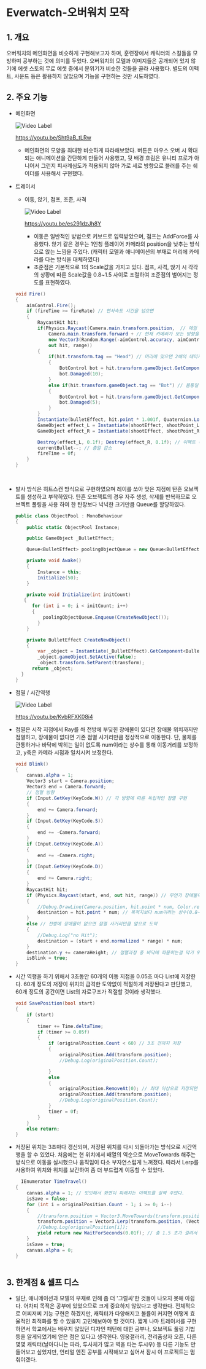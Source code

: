 # Everwatch-오버워치 모작

## 1. 개요
  오버워치의 메인화면을 비슷하게 구현해보고자 하며, 훈련장에서 캐릭터의 스킬들을 모방하며 공부하는 것에 의미를 두었다. 오버워치의 모델과 이미지들은 공개되어 있지 않기에 에셋 스토의 무료 에셋 중에서 분위기가 비슷한 것들을 골라 사용했다. 별도의 이펙트, 사운드 등은 활용하지 않았으며 기능을 구현하는 것만 시도하였다. 
## 2. 주요 기능
+ 메인화면

    ![Video Label](http://img.youtube.com/vi/Sht9aB_tLRw/0.jpg)
    
    https://youtu.be/Sht9aB_tLRw
    - 메인화면의 모양을 최대한 비슷하게 따라해보았다. 버튼은 마우스 오버 시 확대되는 애니메이션을 간단하게 만들어 사용했고, 뒷 배경 흐림은 유니티 프로가 아니어서 그런지 피사계심도가         적용되지 않아 가로 세로 방향으로 블러를 주는 쉐이더를 사용해서 구현했다.
+ 트레이서
	- 이동, 앉기, 점프, 조준, 사격
    
      ![Video Label](http://img.youtube.com/vi/es291dzJh8Y/0.jpg)
      
      https://youtu.be/es291dzJh8Y
      - 이동은 일반적인 방법으로 키보드로 입력받았으며, 점프는 AddForce를 사용했다. 앉기 같은 경우는 1인칭 플레이어 카메라의 position을 낮추는 방식으로 앉는 느낌을 주었다.
        (캐릭터 모델과 애니메이션의 부재로 머리에 카메라를 다는 방식을 대체하였다)
      - 조준점은 기본적으로 1의 Scale값을 가지고 있다. 점프, 사격, 앉기 시 각각의 상황에 따른 Scale값을 0.8~1.5 사이로 조절하여 조준점의 벌어지는 정도를 표현하였다.
      
    ```C#
    void Fire()
    {
        aimControl.Fire();
        if (fireTime >= fireRate) // 연사속도 시간을 넘으면
        {
            RaycastHit hit; 
            if(Physics.Raycast(Camera.main.transform.position,  // 에임 정확도에 따라 레이를 쏨
                Camera.main.transform.forward + // 현재 카메라가 보는 방향을 시작점으로 에임의 정확도 범위 중 랜덤한 위치로 발사
                new Vector3(Random.Range(-aimControl.accuracy, aimControl.accuracy), Random.Range(-aimControl.accuracy, aimControl.accuracy),0f),
                out hit, range))
            {
                if(hit.transform.tag == "Head") // 머리에 맞으면 2배의 데미지
                {
                    BotControl bot = hit.transform.gameObject.GetComponent<BotControl>();
                    bot.Damaged(10);
                }
                else if(hit.transform.gameObject.tag == "Bot") // 몸통일 경우 일반 데미지
                {
                    BotControl bot = hit.transform.gameObject.GetComponent<BotControl>();
                    bot.Damaged(5);
                }
            }
            Instantiate(bulletEffect, hit.point * 1.001f, Quaternion.LookRotation(hit.normal)); // 총 맞은 위치 표현
            GameObject effect_L = Instantiate(shootEffect, shootPoint_L); // 좌우 총 이펙트
            GameObject effect_R = Instantiate(shootEffect, shootPoint_R);

            Destroy(effect_L, 0.1f); Destroy(effect_R, 0.1f); // 이펙트 삭제
            currentBullet--; // 총알 감소
            fireTime = 0f;
        }
    }
		
		
- 발사 방식은 히트스캔 방식으로 구현하였으며 레이를 쏘아 맞은 지점에 탄흔 오브젝트를 생성하고 부착하였다. 탄흔 오브젝트의 경우 자주 생성, 삭제를 반복하므로 오브젝트 풀링을 사용
      하여 한 탄창보다 넉넉한 크기만큼 Queue를 할당하였다.
      
      
	```C#
	public class ObjectPool : MonoBehaviour
	{
	    public static ObjectPool Instance;
	
	    public GameObject _BulletEffect;

	    Queue<BulletEffect> poolingObjectQueue = new Queue<BulletEffect>();

	    private void Awake()
	    {
	        Instance = this;
 	        Initialize(50);
	    }

	    private void Initialize(int initCount)
 	   {
  	      for (int i = 0; i < initCount; i++)
   	      {
          	  poolingObjectQueue.Enqueue(CreateNewObject());
        	}
    	}

    	private BulletEffect CreateNewObject()
    	{
        	var _object = Instantiate(_BulletEffect).GetComponent<BulletEffect>();
        	_object.gameObject.SetActive(false);
        	_object.transform.SetParent(transform);
       	  return _object;
   	  }
	}
- 점멸 / 시간역행
    
    ![Video Label](http://img.youtube.com/vi/KvbRFXK08i4/0.jpg)
    
    https://youtu.be/KvbRFXK08i4
		
 - 점멸은 시작 지점에서 Ray를 쏴 전방에 부딪힌 장애물이 있다면 장애물 위치까지만 점멸하고, 장애물이 없다면 기존 점멸 사거리만큼 정상적으로 이동한다. 단, 물체를 관통하거나 바닥에 		박히는 일이 없도록 num이라는 상수를 통해 이동거리를 보정하고, y축은 카메라 시점과 일치시켜 보정한다.
 
	```C#
    void Blink()
    {
        canvas.alpha = 1;
        Vector3 start = Camera.position;
        Vector3 end = Camera.forward;
        // 점멸 방향
        if (Input.GetKey(KeyCode.W)) // 각 방향에 따른 독립적인 점멸 구현
        {
            end += Camera.forward;
        }
        if (Input.GetKey(KeyCode.S))
        {
            end += -Camera.forward;
        }
        if (Input.GetKey(KeyCode.A))
        {
            end += -Camera.right;
        }
        if (Input.GetKey(KeyCode.D))
        {
            end += Camera.right;
        }
        RaycastHit hit;
        if (Physics.Raycast(start, end, out hit, range)) // 무언가 장애물이 있으면 맞은 위치에 떨어짐
        {
            //Debug.DrawLine(Camera.position, hit.point * num, Color.red,2);
            destination = hit.point * num; // 목적지보다 num이라는 상수(0.8~0.9)배 만큼 덜 간다. 관통 / 버그 방지
        }
        else // 전방에 장애물이 없으면 점멸 사거리만큼 앞으로 도약
        {
            //Debug.Log("no Hit");
            destination = (start + end.normalized * range) * num;
        }
        destination.y += cameraHeight; // 점멸과정 중 바닥에 파묻히는걸 막기 위해 시점 높이만큼 y축을 조절함
        isBlink = true;
    }
    
  - 시간 역행을 하기 위해서 3초동안 60개의 이동 지점을 0.05초 마다 List에 저장한다. 60개 정도의 저장이 위치의 급격한 도약없이 적절하게 저장된다고 판단했고, 60개 정도의 공간이면 		 List의 자료구조가 적절할 것이라 생각했다.
    ```C#  
    void SavePosition(bool start)
    {
        if (start)
        {
            timer += Time.deltaTime;
            if (timer >= 0.05f)
            {
                if (originalPosition.Count < 60) // 3초 전까지 저장
                {
                    originalPosition.Add(transform.position);
                    //Debug.Log(originalPosition.Count);

                }
                else
                {
                    originalPosition.RemoveAt(0); // 최대 이상으로 저장되면 첫번째 요소부터 지운다. 자동으로 인덱스 당겨짐
                    originalPosition.Add(transform.position);
                    //Debug.Log(originalPosition.Count);
                }
                timer = 0f;
            }
        }
        else return;
    }
- 저장된 위치는 3초마다 갱신되며, 저장된 위치를 다시 되돌아가는 방식으로 시간역행을 할 수 있었다. 처음에는 현 위치에서 배열의 역순으로 MoveTowards 해주는 방식으로 이동을 실시했으나 움직임이 다소 부자연스럽게 느껴졌다. 따라서 Lerp를 사용하여 위치와 위치를 보간하여 좀 더 부드럽게 이동할 수 있었다.

	```C#
	  IEnumerator TimeTravel()
    {
        canvas.alpha = 1; // 밋밋해서 화면이 파래지는 이펙트를 살짝 주었다.
        isSave = false;
        for (int i = originalPosition.Count - 1; i >= 0; i--)
        {
            //transform.position = Vector3.MoveTowards(transform.position, (Vector3)originalPosition[i], Time.deltaTime * speed * 2);
            transform.position = Vector3.Lerp(transform.position, (Vector3)originalPosition[i], 0.2f);
            //Debug.Log(originalPosition[i]);
            yield return new WaitForSeconds(0.01f); // 총 1.5 초가 걸려서 돌아온다.
        }
        isSave = true;
        canvas.alpha = 0;
    }
		

## 3. 한계점 & 셀프 디스

  + 일단, 애니메이션과 모델의 부재로 인해 좀 더 '그럴싸'한 것들이 나오지 못해 아쉽다. 어차피 목적은 공부에 있었으므로 크게 중요하지 않았다고 생각한다. 전체적으로 어찌저찌 기능 구현은 하겠지만, 캐릭터가 다양해지고 볼륨이 커지면 어떻게 효율적인 최적화를 할 수 있을지 고민해보아야 할 것이다. 짧게 나마 트레이서를 구현하면서 학교에서는 배우지 않았던 디자인 패턴에 대한 공부나, 오브젝트 풀링 기법등을 알게되었기에 얻은 점은 있다고 생각한다. 영웅갤러리, 전리품상자 오픈, 다른 몇몇 캐릭터(날아다니는 파라, 투사체가 많고 벽을 타는 루시우) 등 다른 기능도 만들어보고 싶었지만, 언리얼 엔진 공부를 시작해보고 싶어서 잠시 이 프로젝트는 멈춰야겠다. 
